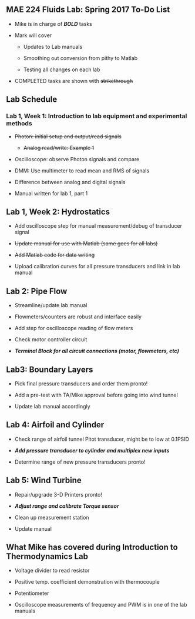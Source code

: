 ## MAE 224 Fluids Lab: Spring 2017 To-Do List

- Mike is in charge of **_BOLD_** tasks

- Mark will cover

    * Updates to Lab manuals

    * Smoothing out conversion from pithy to Matlab

    * Testing all changes on each lab

- COMPLETED tasks are shown with ~~strikethrough~~

## Lab Schedule

### Lab 1, Week 1: Introduction to lab equipment and experimental methods

- ~~Photon: initial setup and output/read signals~~

    * ~~Analog read/write: Example 1~~

- Oscilloscope: observe Photon signals and compare

- DMM: Use multimeter to read mean and RMS of signals

- Difference between analog and digital signals

- Manual written for lab 1, part 1

## Lab 1, Week 2: Hydrostatics

- Add oscilloscope step for manual measurement/debug of transducer signal

- ~~Update manual for use with Matlab (same goes for all labs)~~
- ~~Add Matlab code for data writing~~

- Upload calibration curves for all pressure transducers and link in lab manual

## Lab 2: Pipe Flow

- Streamline/update lab manual

- Flowmeters/counters are robust and interface easily

- Add step for oscilloscope reading of flow meters

- Check motor controller circuit

- **_Terminal Block for all circuit connections (motor, flowmeters, etc)_**

## Lab3: Boundary Layers

- Pick final pressure transducers and order them pronto!

- Add a pre-test with TA/Mike approval before going into wind tunnel

- Update lab manual accordingly

## Lab 4: Airfoil and Cylinder

- Check range of airfoil tunnel Pitot transducer, might be to low at 0.1PSID

- **_Add pressure transducer to cylinder and multiplex new inputs_**

- Determine range of new pressure transducers pronto!

## Lab 5: Wind Turbine

- Repair/upgrade 3-D Printers pronto!

- **_Adjust range and calibrate Torque sensor_**

- Clean up measurement station

- Update manual

## What Mike has covered during Introduction to Thermodynamics Lab

- Voltage divider to read resistor

- Positive temp. coefficient demonstration with thermocouple

- Potentiometer

- Oscilloscope measurements of frequency and PWM is in one of the lab manuals

